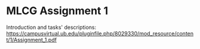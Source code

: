 # MLCG Assignment 1
Introduction and tasks' descriptions: https://campusvirtual.ub.edu/pluginfile.php/8029330/mod_resource/content/1/Assignment_1.pdf
